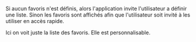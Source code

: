 Si aucun favoris n'est définis, alors l'application invite l'utilisateur a définir une liste. Sinon les favoris sont affichés afin que l'utilisateur soit invité à les utiliser en accès rapide.

Ici on voit juste la liste des favoris. Elle est personnalisable.
